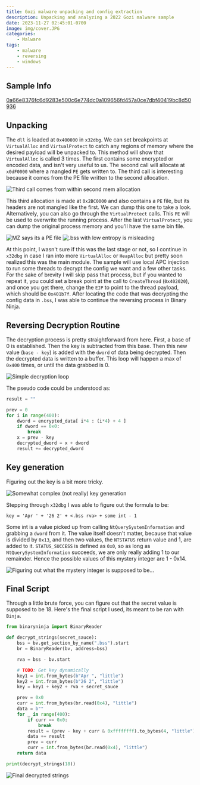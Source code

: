 ```yaml
---
title: Gozi malware unpacking and config extraction
description: Unpacking and analyzing a 2022 Gozi malware sample
date: 2023-11-27 02:45:01-0700
image: img/cover.JPG
categories:
    - Malware
tags:
    - malware
    - reversing
    - windows
---
```


## Sample Info

[0a66e8376fc6d9283e500c6e774dc0a109656fd457a0ce7dbf40419bc8d50936](https://bazaar.abuse.ch/sample/0a66e8376fc6d9283e500c6e774dc0a109656fd457a0ce7dbf40419bc8d50936/)

## Unpacking

The `dll` is loaded at `0x400000` in `x32dbg`.
We can set breakpoints at `VirtualAlloc` and `VirtualProtect` to catch any regions of memory where the desired payload will be unpacked to.
This method will show that `VirtualAlloc` is called 3 times.
The first contains some encrypted or encoded data, and isn't very useful to us.
The second call will allocate at `x0dF0000` where a mangled `PE` gets written to.
The third call is interesting because it comes from the PE file written to the second allocation.

![Third call comes from within second mem allocation](img/1.png)

This third allocation is made at `0x2BC0000` and also contains a `PE` file, but its headers are not mangled like the first.
We can dump this one to take a look.
Alternatively, you can also go through the `VirtualProtect` calls.
This `PE` will be used to overwrite the running process.
After the last `VirtualProtect`, you can dump the original process memory and you'll have the same bin file.

![MZ says its a PE file](img/2.png) ![`.bss` with low entropy is misleading](img/3.png)

At this point, I wasn't sure if this was the last stage or not, so I continue in `x32dbg` in case I ran into more `VirtualAlloc` or `HeapAlloc` but pretty soon realized this was the main module.
The sample will use local APC injection to run some threads to decrypt the config we want and a few other tasks.
For the sake of brevity I will skip pass that process, but if you wanted to repeat it, you could set a break point at the call to `CreateThread` (`0x402020`), and once you get there, change the `EIP` to point to the thread payload, which should be `0x401b7f`.
After locating the code that was decrypting the config data in `.bss`, I was able to continue the reversing process in Binary Ninja.

## Reversing Decryption Routine

The decryption process is pretty straightforward from here.
First, a base of 0 is established.
Then the key is subtracted from this base.
Then this new value (`base - key`) is added with the `dword` of data being decrypted.
Then the decrypted data is written to a buffer.
This loop will happen a max of `0x400` times, or until the data grabbed is 0.

![Simple decryption loop](img/6.png)

The pseudo code could be understood as:


```python
result = ""

prev = 0
for i in range(400):
    dword = encrypted_data[ i*4 : (i*4) + 4 ]
    if dword == 0x0:
        break
    x = prev - key
    decrypted_dword = x + dword
    result += decrypted_dword
```

## Key generation

Figuring out the key is a bit more tricky.

![Somewhat complex (not really) key generation](img/4.png)

Stepping through `x32dbg` I was able to figure out the formula to be:
```
key = 'Apr ' + '26 2' + <.bss rva> + some int - 1
```
Some int is a value picked up from calling `NtQuerySystemInformation` and grabbing a `dword` from it.
The value itself doesn't matter, because that value is divided by `0x13`, and then two values, the `NTSTATUS` return value and 1, are added to it.
`STATUS_SUCCESS` is defined as `0x0`, so as long as `NtQuerySystemInformation` succeeds, we are only really adding 1 to our remainder.
Hence the possible values of this mystery integer are 1 - 0x14.

![Figuring out what the mystery integer is supposed to be...](img/7.png)

## Final Script

Through a little brute force, you can figure out that the secret value is supposed to be 18.
Here's the final script I used, its meant to be ran with `Binja`.

```python
from binaryninja import BinaryReader

def decrypt_strings(secret_sauce):
    bss = bv.get_section_by_name(".bss").start
    br = BinaryReader(bv, address=bss)

    rva = bss - bv.start

    # TODO: Get key dynamically
    key1 = int.from_bytes(b"Apr ", "little")
    key2 = int.from_bytes(b"26 2", "little")
    key = key1 + key2 + rva + secret_sauce

    prev = 0x0
    curr = int.from_bytes(br.read(0x4), "little")
    data = b""
    for _ in range(400):
        if curr == 0x0:
            break
        result = (prev - key + curr & 0xffffffff).to_bytes(4, "little")
        data += result
        prev = curr
        curr = int.from_bytes(br.read(0x4), "little")
    return data

print(decrypt_strings(18))
```

![Final decrypted strings](img/8.PNG)